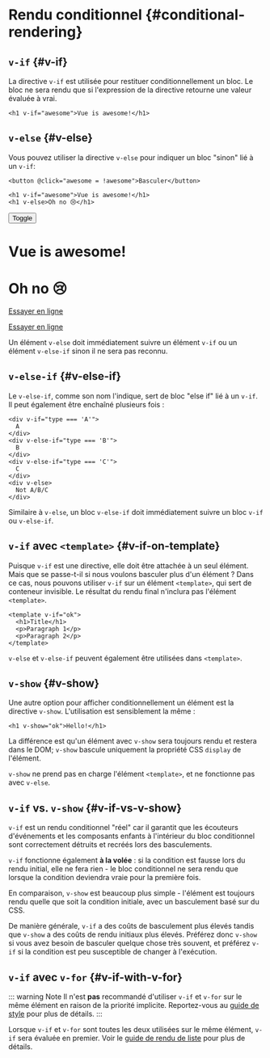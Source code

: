 # Rendu conditionnel {#conditional-rendering}

<div class="options-api">
  <VueSchoolLink href="https://vueschool.io/lessons/conditional-rendering-in-vue-3" title="Cours gratuit sur le rendu conditionnel Vue.js"/>
</div>

<div class="composition-api">
  <VueSchoolLink href="https://vueschool.io/lessons/vue-fundamentals-capi-conditionals-in-vue" title="Cours gratuit sur le rendu conditionnel Vue.js"/>
</div>

<script setup>
import { ref } from 'vue'
const awesome = ref(true)
</script>

## `v-if` {#v-if}

La directive `v-if` est utilisée pour restituer conditionnellement un bloc. Le bloc ne sera rendu que si l'expression de la directive retourne une valeur évaluée à vrai.

```vue-html
<h1 v-if="awesome">Vue is awesome!</h1>
```

## `v-else` {#v-else}

Vous pouvez utiliser la directive `v-else` pour indiquer un bloc "sinon" lié à un `v-if`:

```vue-html
<button @click="awesome = !awesome">Basculer</button>

<h1 v-if="awesome">Vue is awesome!</h1>
<h1 v-else>Oh no 😢</h1>
```

<div class="demo">
  <button @click="awesome = !awesome">Toggle</button>
  <h1 v-if="awesome">Vue is awesome!</h1>
  <h1 v-else>Oh no 😢</h1>
</div>

<div class="composition-api">

[Essayer en ligne](https://play.vuejs.org/#eNpFjkEOgjAQRa8ydIMulLA1hegJ3LnqBskAjdA27RQXhHu4M/GEHsEiKLv5mfdf/sBOxux7j+zAuCutNAQOyZtcKNkZbQkGsFjBCJXVHcQBjYUSqtTKERR3dLpDyCZmQ9bjViiezKKgCIGwM21BGBIAv3oireBYtrK8ZYKtgmg5BctJ13WLPJnhr0YQb1Lod7JaS4G8eATpfjMinjTphC8wtg7zcwNKw/v5eC1fnvwnsfEDwaha7w==)

</div>
<div class="options-api">

[Essayer en ligne](https://play.vuejs.org/#eNpFjj0OwjAMha9iMsEAFWuVVnACNqYsoXV/RJpEqVOQqt6DDYkTcgRSWoplWX7y56fXs6O1u84jixlvM1dbSoXGuzWOIMdCekXQCw2QS5LrzbQLckje6VEJglDyhq1pMAZyHidkGG9hhObRYh0EYWOVJAwKgF88kdFwyFSdXRPBZidIYDWvgqVkylIhjyb4ayOIV3votnXxfwrk2SPU7S/PikfVfsRnGFWL6akCbeD9fLzmK4+WSGz4AA5dYQY=)

</div>

Un élément `v-else` doit immédiatement suivre un élément `v-if` ou un élément `v-else-if` sinon il ne sera pas reconnu.

## `v-else-if` {#v-else-if}

Le `v-else-if`, comme son nom l'indique, sert de bloc "else if" lié à un `v-if`. Il peut également être enchaîné plusieurs fois :

```vue-html
<div v-if="type === 'A'">
  A
</div>
<div v-else-if="type === 'B'">
  B
</div>
<div v-else-if="type === 'C'">
  C
</div>
<div v-else>
  Not A/B/C
</div>
```

Similaire à `v-else`, un bloc `v-else-if` doit immédiatement suivre un bloc `v-if` ou `v-else-if`.

## `v-if` avec `<template>` {#v-if-on-template}

Puisque `v-if` est une directive, elle doit être attachée à un seul élément. Mais que se passe-t-il si nous voulons basculer plus d'un élément ? Dans ce cas, nous pouvons utiliser `v-if` sur un élément `<template>`, qui sert de conteneur invisible. Le résultat du rendu final n'inclura pas l'élément `<template>`.

```vue-html
<template v-if="ok">
  <h1>Title</h1>
  <p>Paragraph 1</p>
  <p>Paragraph 2</p>
</template>
```

`v-else` et `v-else-if` peuvent également être utilisées dans `<template>`.

## `v-show` {#v-show}

Une autre option pour afficher conditionnellement un élément est la directive `v-show`. L'utilisation est sensiblement la même :

```vue-html
<h1 v-show="ok">Hello!</h1>
```

La différence est qu'un élément avec `v-show` sera toujours rendu et restera dans le DOM; `v-show` bascule uniquement la propriété CSS `display` de l'élément.

`v-show` ne prend pas en charge l'élément `<template>`, et ne fonctionne pas avec `v-else`.

## `v-if` vs. `v-show` {#v-if-vs-v-show}

`v-if` est un rendu conditionnel "réel" car il garantit que les écouteurs d'événements et les composants enfants à l'intérieur du bloc conditionnel sont correctement détruits et recréés lors des basculements.

`v-if` fonctionne également **à la volée** : si la condition est fausse lors du rendu initial, elle ne fera rien - le bloc conditionnel ne sera rendu que lorsque la condition deviendra vraie pour la première fois.

En comparaison, `v-show` est beaucoup plus simple - l'élément est toujours rendu quelle que soit la condition initiale, avec un basculement basé sur du CSS.

De manière générale, `v-if` a des coûts de basculement plus élevés tandis que `v-show` a des coûts de rendu initiaux plus élevés. Préférez donc `v-show` si vous avez besoin de basculer quelque chose très souvent, et préférez `v-if` si la condition est peu susceptible de changer à l'exécution.

## `v-if` avec `v-for` {#v-if-with-v-for}

::: warning Note
Il n'est **pas** recommandé d'utiliser `v-if` et `v-for` sur le même élément en raison de la priorité implicite. Reportez-vous au [guide de style](/style-guide/rules-essential#avoid-v-if-with-v-for) pour plus de détails.
:::

Lorsque `v-if` et `v-for` sont toutes les deux utilisées sur le même élément, `v-if` sera évaluée en premier. Voir le [guide de rendu de liste](list#v-for-with-v-if) pour plus de détails.
